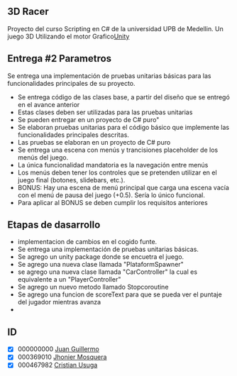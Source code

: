 ## 3D Racer
Proyecto del curso Scripting en C# de la universidad UPB de Medellin. 
Un juego 3D Utilizando el motor Grafico[Unity](https://unity.com/es)

## Entrega #2 Parametros 
Se entrega una implementación de pruebas unitarias básicas para las funcionalidades principales de su proyecto.

- Se entrega código de las clases base, a partir del diseño que se entregó en el avance anterior
- Estas clases deben ser utilizadas para las pruebas unitarias
- Se pueden entregar en un proyecto de C# puro"
- Se elaboran pruebas unitarias para el código básico que implemente las funcionalidades principales descritas.
- Las pruebas se elaboran en un proyecto de C# puro
- Se entrega una escena con menús y trancisiones placeholder de los menús del juego.
- La única funcionalidad mandatoria es la navegación entre menús
- Los menús deben tener los controles que se pretenden utilizar en el juego final (botones, slidebars, etc.).
- BONUS: Hay una escena de menú principal que carga una escena vacía con el menú de pausa del juego (+0.5). Sería lo único funcional.
- Para aplicar al BONUS se deben cumplir los requisitos anteriores

## Etapas de dasarrollo
- implementacion de cambios en el cogido funte.
- Se entrega una implementación de pruebas unitarias básicas.
- Se agrego un unity package donde se encuetra el juego.
- Se agrego una nueva clase llamada "PlataformSpawner"
- se agrego una nueva clase llamada "CarController" la cual es equivalente a un "PlayerController"
- Se agrego un nuevo metodo llamado Stopcoroutine
- Se agrego una funcion de scoreText para que se pueda ver el puntaje del jugador mientras avanza
- 



## ID
- [x] 000000000 [Juan Guillermo](https://github.com/Alafresh)
- [x] 000369010 [Jhonier Mosquera](https://github.com/quertuy)
- [x] 000467982 [Cristian Usuga](https://github.com/Cristian171)

